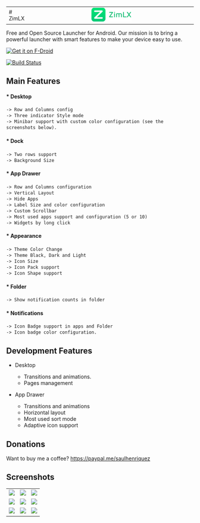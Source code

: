 <table>
    <tr>
        <td># ZimLX</td>
        <td><div align="center" >
            <img src="Logo/logotype.png" width="25%">
            </div>
        </td>
    </tr>
</table>


Free and Open Source Launcher for Android.
Our mission is to bring a powerful launcher with smart features to make your device easy to use.

[<img src="https://f-droid.org/badge/get-it-on.png"
     alt="Get it on F-Droid"
     height="80">](https://f-droid.org/packages/org.zimmob.zimlx/)

[![Build Status](https://travis-ci.org/otakuhqz/ZimLX.svg?branch=master)](https://travis-ci.org/otakuhqz/ZimLX)
## Main Features   

#### * Desktop
    -> Row and Columns config
    -> Three indicator Style mode
    -> Minibar support with custom color configuration (see the screenshots below).
    
#### * Dock
    -> Two rows support 
    -> Background Size

#### * App Drawer
    -> Row and Columns configuration
    -> Vertical Layout
    -> Hide Apps
    -> Label Size and color configuration
    -> Custom Scrollbar
    -> Most used apps support and configuration (5 or 10)
    -> Widgets by long click

#### * Appearance
    -> Theme Color Change
    -> Theme Black, Dark and Light
    -> Icon Size
    -> Icon Pack support
    -> Icon Shape support

#### * Folder
    -> Show notification counts in folder
    
#### * Notifications
    -> Icon Badge support in apps and Folder
    -> Icon badge color configuration.

## Development Features
* Desktop
    * Transitions and animations.
    * Pages management
    
* App Drawer
    * Transitions and animations
    * Horizontal layout  
    * Most used sort mode
    * Adaptive icon support
    
## Donations
Want to buy me a coffee? https://paypal.me/saulhenriquez


## Screenshots
<table>
    <tr>
        <td><img src="https://github.com/otakuhqz/ZimLX/blob/master/app/src/protos/app_drawer_paged.jpg" width="256" />
        </td>
        <td><img src="https://github.com/otakuhqz/ZimLX/blob/master/app/src/protos/app_drawer_vertical.jpg" width="256" />
        </td>
        <td><img src="https://github.com/otakuhqz/ZimLX/blob/master/app/src/protos/desktop.jpg" width="256" />
                        </td>
    </tr>
    <tr>
            <td><img src="https://github.com/otakuhqz/ZimLX/blob/master/app/src/protos/desktop_option.jpg" width="256" />
            </td>
            <td><img src="https://github.com/otakuhqz/ZimLX/blob/master/app/src/protos/desktop_search_grid.jpg" width="256" />
            </td><td><img src="https://github.com/otakuhqz/ZimLX/blob/master/app/src/protos/desktop_search_list.jpg" width="256" />
                             </td>
        </tr>
    <tr>
        <td><img src="https://github.com/otakuhqz/ZimLX/blob/master/app/src/protos/folder_view.jpg" width="256" />
        </td>
        <td><img src="https://github.com/otakuhqz/ZimLX/blob/master/app/src/protos/settings.jpg" width="256" />
        </td>
        <td><img src="https://github.com/otakuhqz/ZimLX/blob/master/app/src/protos/settings_desktop.jpg" width="256" />
                        </td>
    </tr>
<table>
